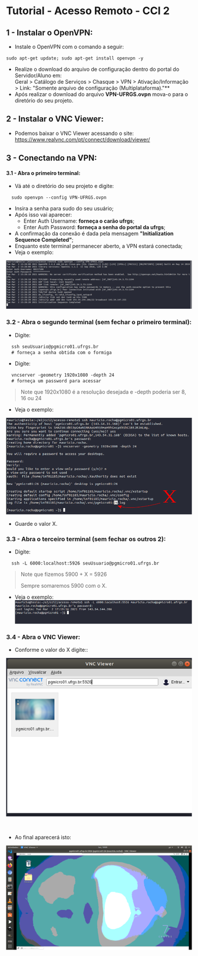 # Tutorial - Acesso Remoto - CCI 2

## 1 - Instalar o OpenVPN:

- Instale o OpenVPN com o comando a seguir:
~~~shell
sudo apt-get update; sudo apt-get install openvpn -y
~~~

- Realize o download do arquivo de configuração dentro do portal do Servidor/Aluno em: <br>
Geral > Catálogo de Serviços > Chasque > VPN > Ativação/Informação > Link: "Somente arquivo de configuração (Multiplataforma)."**
- Após realizar o download do arquivo **VPN-UFRGS.ovpn** mova-o para o diretório do seu projeto.

## 2 - Instalar o VNC Viewer:

- Podemos baixar o VNC Viewer acessando o site: https://www.realvnc.com/pt/connect/download/viewer/


## 3 - Conectando na VPN:

#### 3.1 - Abra o primeiro terminal:

- Vá até o diretório do seu projeto e digite:
~~~shell
  sudo openvpn --config VPN-UFRGS.ovpn
~~~

- Insira a senha para sudo do seu usuário;
- Após isso vai aparecer: 
  - Enter Auth Username:  **forneça o carão ufrgs**;
  - Enter Auth Password:  **forneça a senha do portal da ufrgs**;
- A confirmação da conexão é dada pela mensagem **"Initialization Sequence Completed"**;
- Enquanto este terminal permanecer aberto, a VPN estará conectada;
- Veja o exemplo:

![terminal1](/img/terminal1.png)

### 3.2 - Abra o segundo terminal (sem fechar o primeiro terminal): 

- Digite:
~~~shell
  ssh seuUsuario@pgmicro01.ufrgs.br
  # forneça a senha obtida com o formiga
~~~

- Digite:
~~~shell
  vncserver -geometry 1920x1080 -depth 24
  # forneça um password para acessar
~~~
> Note que 1920x1080 é a resolução desejada e -depth poderia ser 8, 16 ou 24

- Veja o exemplo:

![terminal2](/img/terminal2.png)

- Guarde o valor X.

### 3.3 - Abra o terceiro terminal (sem fechar os outros 2): 

- Digite:
~~~shell
  ssh -L 6000:localhost:5926 seuUsuario@pgmicro01.ufrgs.br
~~~
> Note que fizemos 5900 + X = 5926
>
> Sempre somaremos 5900 com o X.

- Veja o exemplo:
![terminal3](/img/terminal3.png)

### 3.4 - Abra o VNC Viewer:

- Conforme o valor do X digite::

![vncviewer1](/img/vncviewer1.png)

<br>

- Ao final aparecerá isto:

![vncviewer2](/img/vncviewer2.png)





